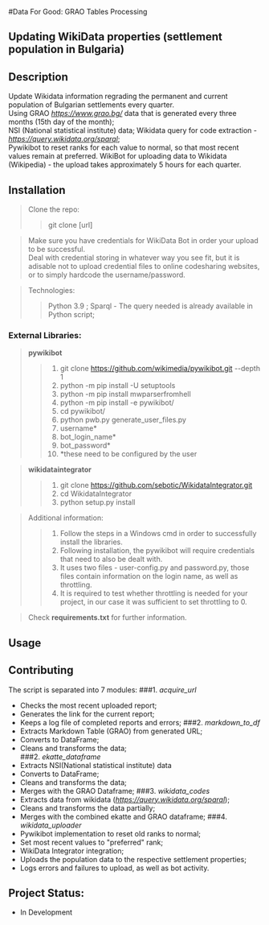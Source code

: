 #Data For Good: GRAO Tables Processing
## Updating WikiData properties (settlement population in Bulgaria)

##	Description
Update Wikidata information regrading the permanent and current population of Bulgarian settlements every quarter.  
Using GRAO *https://www.grao.bg/* data that is generated every three months (15th day of the month);  
NSI (National statistical institute) data;
Wikidata query for code extraction - *https://query.wikidata.org/sparql*;  
Pywikibot to reset ranks for each value to normal, so that most recent values remain at preferred.
WikiBot for uploading data to Wikidata (Wikipedia) - the upload takes approximately 5 hours for each quarter.


##	Installation
> Clone the repo:  
>> git clone [url]

> Make sure you have credentials for WikiData Bot in order your upload to be successful.  
Deal with credential storing in whatever way you see fit, but it is adisable not to upload
credential files to online codesharing websites, or to simply hardcode the username/password.

> Technologies:
>> Python 3.9 ; 
>> Sparql - The query needed is already available in Python script;

### External Libraries:  
> **pywikibot**
>>1. git clone https://github.com/wikimedia/pywikibot.git --depth 1
>>2. python -m pip install -U setuptools
>>3. python -m pip install mwparserfromhell
>>4. python -m pip install -e pywikibot/
>>5. cd pywikibot/
>>6. python pwb.py generate_user_files.py
>>7. username*
>>8. bot_login_name*
>>9. bot_password*
>>10. *these need to be configured by the user

> **wikidataintegrator**  
>> 1. git clone https://github.com/sebotic/WikidataIntegrator.git
>> 2. cd WikidataIntegrator
>> 3. python setup.py install

> Additional information:
>> 1. Follow the steps in a Windows cmd in order to successfully install the libraries.
>> 2. Following installation, the pywikibot will require credentials that need to also be dealt with.
>> 3. It uses two files - user-config.py and password.py, those files contain information on the login name, as well as throttling.
>> 4. It is required to test whether throttling is needed for your project, in our case it was sufficient to set throttling to 0.

>
> Check **requirements.txt** for further information.


##	Usage



##	Contributing

The script is separated into 7 modules:
###1. *acquire_url*
- Checks the most recent uploaded report;
- Generates the link for the current report;
- Keeps a log file of completed reports and errors;
###2. *markdown_to_df*  
- Extracts Markdown Table (GRAO) from generated URL;  
- Converts to DataFrame;  
- Cleans and transforms the data;  
###2. *ekatte_dataframe*  
- Extracts NSI(National statistical institute) data
- Converts to DataFrame;  
- Cleans and transforms the data; 
- Merges with the GRAO Dataframe; 
###3. *wikidata_codes*  
- Extracts data from wikidata (*https://query.wikidata.org/sparql*);    
- Cleans and transforms the data partially;
- Merges with the combined ekatte and GRAO dataframe;
###4. *wikidata_uploader*  
- Pywikibot implementation to reset old ranks to normal;
- Set most recent values to "preferred" rank;
- WikiData Integrator integration;
- Uploads the population data to the respective settlement properties;
- Logs errors and failures to upload, as well as bot activity.

##	Project Status:
- In Development
